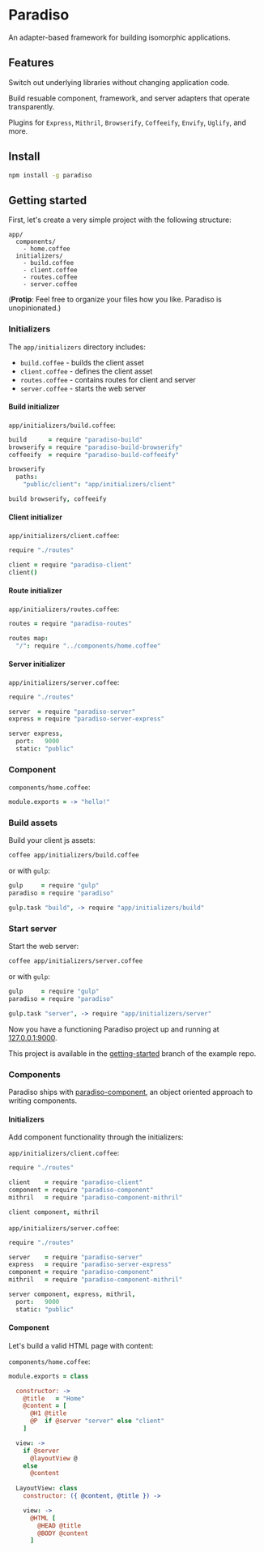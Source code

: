 # Paradiso

An adapter-based framework for building isomorphic applications.

## Features

Switch out underlying libraries without changing application code.

Build resuable component, framework, and server adapters that operate transparently.

Plugins for `Express`, `Mithril`, `Browserify`, `Coffeeify`, `Envify`, `Uglify`, and more.

## Install

```bash
npm install -g paradiso
```

## Getting started

First, let's create a very simple project with the following structure:

    app/
      components/
        - home.coffee
      initializers/
        - build.coffee
        - client.coffee
        - routes.coffee
        - server.coffee

(**Protip**: Feel free to organize your files how you like. Paradiso is unopinionated.)

### Initializers

The `app/initializers` directory includes:
 
* `build.coffee` - builds the client asset
* `client.coffee` - defines the client asset
* `routes.coffee` - contains routes for client and server
* `server.coffee` - starts the web server

#### Build initializer

`app/initializers/build.coffee`:

```coffee
build      = require "paradiso-build"
browserify = require "paradiso-build-browserify"
coffeeify  = require "paradiso-build-coffeeify"

browserify
  paths:
    "public/client": "app/initializers/client"

build browserify, coffeeify
```

#### Client initializer

`app/initializers/client.coffee`:

```coffee
require "./routes"

client = require "paradiso-client"
client()
```

#### Route initializer

`app/initializers/routes.coffee`:

```coffee
routes = require "paradiso-routes"

routes map:
  "/": require "../components/home.coffee"
```

#### Server initializer

`app/initializers/server.coffee`: 

```coffee
require "./routes"

server  = require "paradiso-server"
express = require "paradiso-server-express"

server express,
  port:   9000
  static: "public"
```

### Component

`components/home.coffee`:

```coffee
module.exports = -> "hello!"
```

### Build assets

Build your client js assets:

```bash
coffee app/initializers/build.coffee
```

or with `gulp`:

```coffee
gulp     = require "gulp"
paradiso = require "paradiso"

gulp.task "build", -> require "app/initializers/build"
```

### Start server

Start the web server:

```bash
coffee app/initializers/server.coffee
```

or with `gulp`:

```coffee
gulp     = require "gulp"
paradiso = require "paradiso"

gulp.task "server", -> require "app/initializers/server"
```

Now you have a functioning Paradiso project up and running at [127.0.0.1:9000](http://127.0.0.1:9000).

This project is available in the [getting-started](https://github.com/invrs/paradiso-example/tree/getting-started) branch of the example repo.

### Components

Paradiso ships with [paradiso-component](https://github.com/invrs/paradiso-component), an object oriented approach to writing components.

#### Initializers

Add component functionality through the initializers:

`app/initializers/client.coffee`:

```coffee
require "./routes"

client    = require "paradiso-client"
component = require "paradiso-component"
mithril   = require "paradiso-component-mithril"

client component, mithril
```

`app/initializers/server.coffee`:

```coffee
require "./routes"

server    = require "paradiso-server"
express   = require "paradiso-server-express"
component = require "paradiso-component"
mithril   = require "paradiso-component-mithril"

server component, express, mithril,
  port:   9000
  static: "public"
```

#### Component

Let's build a valid HTML page with content:

`components/home.coffee`:

```coffee
module.exports = class

  constructor: ->
    @title   = "Home"
    @content = [
      @H1 @title
      @P  if @server "server" else "client"
    ]

  view: ->
    if @server
      @layoutView @
    else
      @content
  
  LayoutView: class
    constructor: ({ @content, @title }) ->

    view: ->
      @HTML [
        @HEAD @title
        @BODY @content
      ]
```
